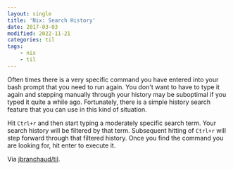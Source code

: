 ```yaml
---
layout: single
title: 'Nix: Search History'
date: 2017-03-03
modified: 2022-11-21
categories: til
tags:
    - nix
    - til
---
```


Often times there is a very specific command you have entered into your bash
prompt that you need to run again. You don't want to have to type it again
and stepping manually through your history may be suboptimal if you typed it
quite a while ago. Fortunately, there is a simple history search feature
that you can use in this kind of situation.

Hit `Ctrl+r` and then start typing a moderately specific search term. Your
search history will be filtered by that term. Subsequent hitting of
`Ctrl+r` will step forward through that filtered history. Once you find the
command you are looking for, hit enter to execute it.

Via [jbranchaud/til](https://github.com/jbranchaud/til).
